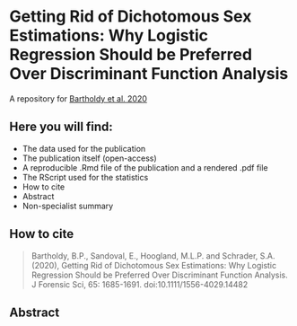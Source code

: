 # Getting Rid of Dichotomous Sex Estimations: Why Logistic Regression Should be Preferred Over Discriminant Function Analysis
A repository for [Bartholdy et al. 2020](https://onlinelibrary.wiley.com/doi/epdf/10.1111/1556-4029.14482)

## Here you will find:

- The data used for the publication
- The publication itself (open-access)
- A reproducible .Rmd file of the publication and a rendered .pdf file
- The RScript used for the statistics
- How to cite
- Abstract
- Non-specialist summary

## How to cite

>Bartholdy, B.P., Sandoval, E., Hoogland, M.L.P. and Schrader, S.A. (2020), Getting Rid of Dichotomous Sex Estimations: Why Logistic Regression Should be Preferred Over Discriminant Function Analysis. J Forensic Sci, 65: 1685-1691. doi:10.1111/1556-4029.14482

## Abstract
